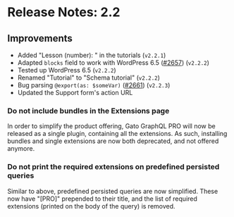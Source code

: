 # Release Notes: 2.2

## Improvements

- Added "Lesson (number): " in the tutorials (`v2.2.1`)
- Adapted `blocks` field to work with WordPress 6.5 ([#2657](https://github.com/GatoGraphQL/GatoGraphQL/pull/2657)) (`v2.2.2`)
- Tested up WordPress 6.5 (`v2.2.2`)
- Renamed "Tutorial" to "Schema tutorial" (`v2.2.2`)
- Bug parsing `@export(as: $someVar)` ([#2661](https://github.com/GatoGraphQL/GatoGraphQL/pull/2661)) (`v2.2.3`)
- Updated the Support form's action URL

### Do not include bundles in the Extensions page

In order to simplify the product offering, Gato GraphQL PRO will now be released as a single plugin, containing all the extensions. As such, installing bundles and single extensions are now both deprecated, and not offered anymore.

### Do not print the required extensions on predefined persisted queries

Similar to above, predefined persisted queries are now simplified. These now have "[PRO]" prepended to their title, and the list of required extensions (printed on the body of the query) is removed.
